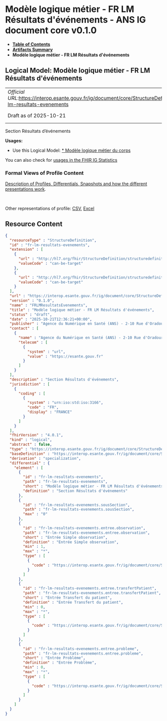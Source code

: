 # Modèle logique métier - FR LM Résultats d'événements - ANS IG document core v0.1.0

* [**Table of Contents**](toc.md)
* [**Artifacts Summary**](artifacts.md)
* **Modèle logique métier - FR LM Résultats d'événements**

## Logical Model: Modèle logique métier - FR LM Résultats d'événements 

| | |
| :--- | :--- |
| *Official URL*:https://interop.esante.gouv.fr/ig/document/core/StructureDefinition/fr-lm-resultats-evenements | *Version*:0.1.0 |
| Draft as of 2025-10-21 | *Computable Name*:FRLMResultatsEvenements |

 
Section Résultats d’événements 

**Usages:**

* Use this Logical Model: [* Modèle logique métier du corps](StructureDefinition-fr-lm-corps-document.md)

You can also check for [usages in the FHIR IG Statistics](https://packages2.fhir.org/xig/ans.document.fr.core|current/StructureDefinition/fr-lm-resultats-evenements)

### Formal Views of Profile Content

 [Description of Profiles, Differentials, Snapshots and how the different presentations work](http://build.fhir.org/ig/FHIR/ig-guidance/readingIgs.html#structure-definitions). 

 

Other representations of profile: [CSV](StructureDefinition-fr-lm-resultats-evenements.csv), [Excel](StructureDefinition-fr-lm-resultats-evenements.xlsx) 



## Resource Content

```json
{
  "resourceType" : "StructureDefinition",
  "id" : "fr-lm-resultats-evenements",
  "extension" : [
    {
      "url" : "http://hl7.org/fhir/StructureDefinition/structuredefinition-type-characteristics",
      "valueCode" : "can-be-target"
    },
    {
      "url" : "http://hl7.org/fhir/StructureDefinition/structuredefinition-type-characteristics",
      "valueCode" : "can-be-target"
    }
  ],
  "url" : "https://interop.esante.gouv.fr/ig/document/core/StructureDefinition/fr-lm-resultats-evenements",
  "version" : "0.1.0",
  "name" : "FRLMResultatsEvenements",
  "title" : "Modèle logique métier - FR LM Résultats d'événements",
  "status" : "draft",
  "date" : "2025-10-21T12:36:21+00:00",
  "publisher" : "Agence du Numérique en Santé (ANS) - 2-10 Rue d'Oradour-sur-Glane, 75015 Paris",
  "contact" : [
    {
      "name" : "Agence du Numérique en Santé (ANS) - 2-10 Rue d'Oradour-sur-Glane, 75015 Paris",
      "telecom" : [
        {
          "system" : "url",
          "value" : "https://esante.gouv.fr"
        }
      ]
    }
  ],
  "description" : "Section Résultats d'événements",
  "jurisdiction" : [
    {
      "coding" : [
        {
          "system" : "urn:iso:std:iso:3166",
          "code" : "FR",
          "display" : "FRANCE"
        }
      ]
    }
  ],
  "fhirVersion" : "4.0.1",
  "kind" : "logical",
  "abstract" : false,
  "type" : "https://interop.esante.gouv.fr/ig/document/core/StructureDefinition/fr-lm-resultats-evenements",
  "baseDefinition" : "https://interop.esante.gouv.fr/ig/document/core/StructureDefinition/fr-lm-section",
  "derivation" : "specialization",
  "differential" : {
    "element" : [
      {
        "id" : "fr-lm-resultats-evenements",
        "path" : "fr-lm-resultats-evenements",
        "short" : "Modèle logique métier - FR LM Résultats d'événements",
        "definition" : "Section Résultats d'événements"
      },
      {
        "id" : "fr-lm-resultats-evenements.sousSection",
        "path" : "fr-lm-resultats-evenements.sousSection",
        "max" : "0"
      },
      {
        "id" : "fr-lm-resultats-evenements.entree.observation",
        "path" : "fr-lm-resultats-evenements.entree.observation",
        "short" : "Entrée Simple observation",
        "definition" : "Entrée Simple observation",
        "min" : 1,
        "max" : "*",
        "type" : [
          {
            "code" : "https://interop.esante.gouv.fr/ig/document/core/StructureDefinition/fr-lm-observation"
          }
        ]
      },
      {
        "id" : "fr-lm-resultats-evenements.entree.transfertPatient",
        "path" : "fr-lm-resultats-evenements.entree.transfertPatient",
        "short" : "Entrée Transfert du patient",
        "definition" : "Entrée Transfert du patient",
        "min" : 0,
        "max" : "*",
        "type" : [
          {
            "code" : "https://interop.esante.gouv.fr/ig/document/core/StructureDefinition/fr-lm-transfert-du-patient"
          }
        ]
      },
      {
        "id" : "fr-lm-resultats-evenements.entree.probleme",
        "path" : "fr-lm-resultats-evenements.entree.probleme",
        "short" : "Entrée Problème",
        "definition" : "Entrée Problème",
        "min" : 0,
        "max" : "*",
        "type" : [
          {
            "code" : "https://interop.esante.gouv.fr/ig/document/core/StructureDefinition/fr-lm-probleme"
          }
        ]
      }
    ]
  }
}

```
